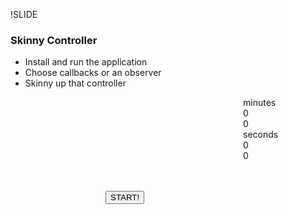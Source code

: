 !SLIDE

### Skinny Controller

* Install and run the application
* Choose callbacks or an observer
* Skinny up that controller

<div id="countdown_dashboard" style="margin-left: 372px; width: 350px; height:150px;">
  
<div class="dash minutes_dash">
<span class="dash_title">minutes</span>
<div class="digit">0</div>
<div class="digit">0</div>
</div>

<div class="dash seconds_dash">
<span class="dash_title">seconds</span>
<div class="digit">0</div>
<div class="digit">0</div>
</div>

</div>

<div style="margin: 0px auto; width: 200px;">
<button class="button" onclick="firstTimer.start();">
  START!
</button>
</div>

<script>
$(document).ready(function () {
window.firstTimer = new ExerciseTimer("#countdown_dashboard");
});
</script>
